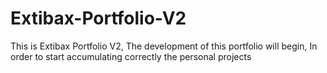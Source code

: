 # Extibax-Portfolio-V2
This is Extibax Portfolio V2, The development of this portfolio will begin, In order to start accumulating correctly the personal projects
